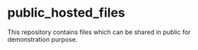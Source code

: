 # public_hosted_files
This repository contains files which can be shared in public for demonstration purpose. 

